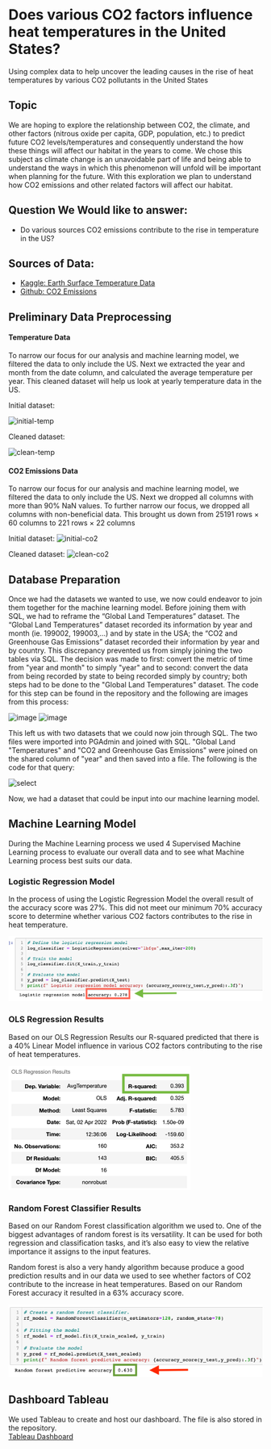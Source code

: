 # Does various CO2 factors influence heat temperatures in the United States?
Using complex data to help uncover the leading causes in the rise of heat temperatures by various CO2 pollutants in the United States

## Topic
We are hoping to explore the relationship between CO2, the climate, and other factors (nitrous oxide per capita, GDP, population, etc.) to predict future CO2 levels/temperatures and consequently understand the how these things will affect our habitat in the years to come. We chose this subject as climate change is an unavoidable part of life and being able to understand the ways in which this phenomenon will unfold will be important when planning for the future. With this exploration we plan to understand how CO2 emissions and other related factors will affect our habitat.

## Question We Would like to answer:
- Do various sources CO2 emissions contribute to the rise in temperature in the US?

## Sources of Data:
- [Kaggle: Earth Surface Temperature Data](https://www.kaggle.com/datasets/berkeleyearth/climate-change-earth-surface-temperature-data)
- [Github: CO2 Emissions](https://github.com/owid/co2-data)

## Preliminary Data Preprocessing
#### Temperature Data
To narrow our focus for our analysis and machine learning model, we filtered the data to only include the US. Next we extracted the year and month from the date column, and calculated the average temperature per year. This cleaned dataset will help us look at yearly temperature data in the US.

Initial dataset:

![initial-temp](https://github.com/moesteelo/Predict-CO2-With-Data/blob/judyw/img/temp-cleaning-img/initial.PNG)

Cleaned dataset:

![clean-temp](https://github.com/moesteelo/Predict-CO2-With-Data/blob/judyw/img/temp-cleaning-img/clean.PNG)

#### CO2 Emissions Data
To narrow our focus for our analysis and machine learning model, we filtered the data to only include the US. Next we dropped all columns with more than 90% NaN values. To further narrow our focus, we dropped all columns with non-beneficial data. This brought us down from 25191 rows × 60 columns to 221 rows × 22 columns

Initial dataset:
![initial-co2](https://github.com/moesteelo/Predict-CO2-With-Data/blob/judyw/img/co2-cleaning-img/initial.PNG)

Cleaned dataset:
![clean-co2](https://github.com/moesteelo/Predict-CO2-With-Data/blob/judyw/img/co2-cleaning-img/clean.PNG)

## Database Preparation

Once we had the datasets we wanted to use, we now could endeavor to join them together for the machine learning model. Before joining them with SQL, we had to reframe the “Global Land Temperatures” dataset. The “Global Land Temperatures” dataset recorded its information by year and month (ie. 199002, 199003,...) and by state in the USA; the “CO2 and Greenhouse Gas Emissions” dataset recorded their information by year and by country. This discrepancy prevented us from simply joining the two tables via SQL. The decision was made to first: convert the metric of time from "year and month" to simply "year" and to second: convert the data from being recorded by state to being recorded simply by country; both steps had to be done to the "Global Land Temperatures" dataset. The code for this step can be found in the repository and the following are images from this process: <br/>

![image](https://user-images.githubusercontent.com/72320203/160339892-1461afb0-f662-42a3-9faf-aec5734e7807.png) 
![image](https://user-images.githubusercontent.com/72320203/160340006-fff351e2-92a4-4ee5-85a8-75091608b112.png)

This left us with two datasets that we could now join through SQL. The two files were imported into PGAdmin and joined with SQL. "Global Land "Temperatures" and "CO2 and Greenhouse Gas Emissions" were joined on the shared column of "year" and then saved into a file. The following is the code for that query: <br/>

<img width="497" alt="select" src="https://user-images.githubusercontent.com/72320203/160341352-087bc044-4d4c-4bc8-b509-d1c49fae6394.PNG">

Now, we had a dataset that could be input into our machine learning model.

## Machine Learning Model

During the Machine Learning process we used 4 Supervised Machine Learning process to evaluate our overall data and to see what Machine Learning process best suits our data.

### **Logistic Regression Model**

In the process of using the Logistic Regression Model the overall result of the accuracy score was 27%. This did not meet our minimum 70% accuracy score to determine whether various CO2 factors contributes to the rise in heat temperature.

<img src= "img/Logistic Rgression Model.png" >

### **OLS Regression Results**

Based on our OLS Regression Results our R-squared predicted that there is a 40% Linear Model influence in various CO2 factors contributing to the rise of heat temperatures.

<img src= "img/OLS Regression Results.png" >


### **Random Forest Classifier Results**

Based on our Random Forest classification algorithm we used to.  One of the biggest advantages of random forest is its versatility. It can be used for both regression and classification tasks, and it’s also easy to view the relative importance it assigns to the input features.

Random forest is also a very handy algorithm because  produce a good prediction results and in our data we used to see whether factors of CO2 contribute to the increase in heat temperatures. Based on our Random Forest accuracy it resulted in a 63% accuracy score. 

<img src= "img/Random Forest Classifier.png" >


## Dashboard Tableau
We used Tableau to create and host our dashboard. The file is also stored in the repository. <br/>
[Tableau Dashboard](https://public.tableau.com/app/profile/jun6899/viz/ChangesinAverageUSTemperaturesCO2andCompany/Dashboard1)


